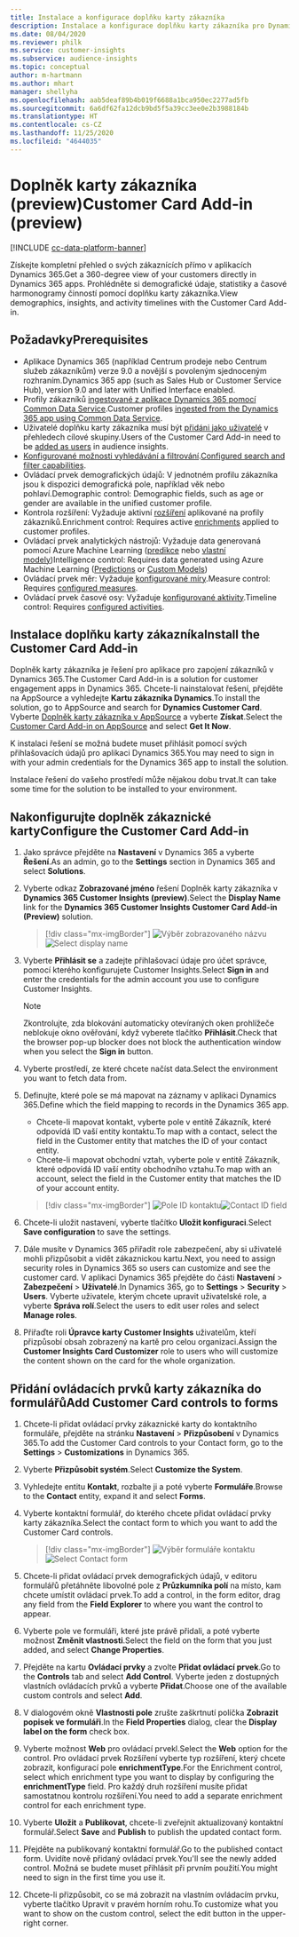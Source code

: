 ```yaml
---
title: Instalace a konfigurace doplňku karty zákazníka
description: Instalace a konfigurace doplňku karty zákazníka pro Dynamics 365 Customer Insights.
ms.date: 08/04/2020
ms.reviewer: philk
ms.service: customer-insights
ms.subservice: audience-insights
ms.topic: conceptual
author: m-hartmann
ms.author: mhart
manager: shellyha
ms.openlocfilehash: aab5deaf89b4b019f6688a1bca950ec2277ad5fb
ms.sourcegitcommit: 6a6df62fa12dcb9bd5f5a39cc3ee0e2b3988184b
ms.translationtype: HT
ms.contentlocale: cs-CZ
ms.lasthandoff: 11/25/2020
ms.locfileid: "4644035"
---
```

# <a name="customer-card-add-in-preview"></a><span data-ttu-id="54221-103">Doplněk karty zákazníka (preview)</span><span class="sxs-lookup"><span data-stu-id="54221-103">Customer Card Add-in (preview)</span></span>

[!INCLUDE [cc-data-platform-banner](../includes/cc-data-platform-banner.md)]

<span data-ttu-id="54221-104">Získejte kompletní přehled o svých zákaznících přímo v aplikacích Dynamics 365.</span><span class="sxs-lookup"><span data-stu-id="54221-104">Get a 360-degree view of your customers directly in Dynamics 365 apps.</span></span> <span data-ttu-id="54221-105">Prohlédněte si demografické údaje, statistiky a časové harmonogramy činností pomocí doplňku karty zákazníka.</span><span class="sxs-lookup"><span data-stu-id="54221-105">View demographics, insights, and activity timelines with the Customer Card Add-in.</span></span>

## <a name="prerequisites"></a><span data-ttu-id="54221-106">Požadavky</span><span class="sxs-lookup"><span data-stu-id="54221-106">Prerequisites</span></span>

- <span data-ttu-id="54221-107">Aplikace Dynamics 365 (například Centrum prodeje nebo Centrum služeb zákazníkům) verze 9.0 a novější s povoleným sjednoceným rozhraním.</span><span class="sxs-lookup"><span data-stu-id="54221-107">Dynamics 365 app (such as Sales Hub or Customer Service Hub), version 9.0 and later with Unified Interface enabled.</span></span>
- <span data-ttu-id="54221-108">Profily zákazníků [ingestované z aplikace Dynamics 365 pomocí Common Data Service](connect-power-query.md).</span><span class="sxs-lookup"><span data-stu-id="54221-108">Customer profiles [ingested from the Dynamics 365 app using Common Data Service](connect-power-query.md).</span></span>
- <span data-ttu-id="54221-109">Uživatelé doplňku karty zákazníka musí být [přidáni jako uživatelé](permissions.md) v přehledech cílové skupiny.</span><span class="sxs-lookup"><span data-stu-id="54221-109">Users of the Customer Card Add-in need to be [added as users](permissions.md) in audience insights.</span></span>
- <span data-ttu-id="54221-110">[Konfigurované možnosti vyhledávání a filtrování](search-filter-index.md).</span><span class="sxs-lookup"><span data-stu-id="54221-110">[Configured search and filter capabilities](search-filter-index.md).</span></span>
- <span data-ttu-id="54221-111">Ovládací prvek demografických údajů: V jednotném profilu zákazníka jsou k dispozici demografická pole, například věk nebo pohlaví.</span><span class="sxs-lookup"><span data-stu-id="54221-111">Demographic control: Demographic fields, such as age or gender are available in the unified customer profile.</span></span>
- <span data-ttu-id="54221-112">Kontrola rozšíření: Vyžaduje aktivní [rozšíření](enrichment-hub.md) aplikované na profily zákazníků.</span><span class="sxs-lookup"><span data-stu-id="54221-112">Enrichment control: Requires active [enrichments](enrichment-hub.md) applied to customer profiles.</span></span>
- <span data-ttu-id="54221-113">Ovládací prvek analytických nástrojů: Vyžaduje data generovaná pomocí Azure Machine Learning ([predikce](predictions.md) nebo [vlastní modely](custom-models.md))</span><span class="sxs-lookup"><span data-stu-id="54221-113">Intelligence control: Requires data generated using Azure Machine Learning ([Predictions](predictions.md) or [Custom Models](custom-models.md))</span></span>
- <span data-ttu-id="54221-114">Ovládací prvek měr: Vyžaduje [konfigurované míry](measures.md).</span><span class="sxs-lookup"><span data-stu-id="54221-114">Measure control: Requires [configured measures](measures.md).</span></span>
- <span data-ttu-id="54221-115">Ovládací prvek časové osy: Vyžaduje [konfigurované aktivity](activities.md).</span><span class="sxs-lookup"><span data-stu-id="54221-115">Timeline control: Requires [configured activities](activities.md).</span></span>

## <a name="install-the-customer-card-add-in"></a><span data-ttu-id="54221-116">Instalace doplňku karty zákazníka</span><span class="sxs-lookup"><span data-stu-id="54221-116">Install the Customer Card Add-in</span></span>

<span data-ttu-id="54221-117">Doplněk karty zákazníka je řešení pro aplikace pro zapojení zákazníků v Dynamics 365.</span><span class="sxs-lookup"><span data-stu-id="54221-117">The Customer Card Add-in is a solution for customer engagement apps in Dynamics 365.</span></span> <span data-ttu-id="54221-118">Chcete-li nainstalovat řešení, přejděte na AppSource a vyhledejte **Kartu zákazníka Dynamics**.</span><span class="sxs-lookup"><span data-stu-id="54221-118">To install the solution, go to AppSource and search for **Dynamics Customer Card**.</span></span> <span data-ttu-id="54221-119">Vyberte [Doplněk karty zákazníka v AppSource](https://appsource.microsoft.com/product/dynamics-365/mscrm.dynamics_365_customer_insights_customer_card_addin?tab=Overview) a vyberte **Získat**.</span><span class="sxs-lookup"><span data-stu-id="54221-119">Select the [Customer Card Add-in on AppSource](https://appsource.microsoft.com/product/dynamics-365/mscrm.dynamics_365_customer_insights_customer_card_addin?tab=Overview) and select **Get It Now**.</span></span>

<span data-ttu-id="54221-120">K instalaci řešení se možná budete muset přihlásit pomocí svých přihlašovacích údajů pro aplikaci Dynamics 365.</span><span class="sxs-lookup"><span data-stu-id="54221-120">You may need to sign in with your admin credentials for the Dynamics 365 app to install the solution.</span></span>

<span data-ttu-id="54221-121">Instalace řešení do vašeho prostředí může nějakou dobu trvat.</span><span class="sxs-lookup"><span data-stu-id="54221-121">It can take some time for the solution to be installed to your environment.</span></span>

## <a name="configure-the-customer-card-add-in"></a><span data-ttu-id="54221-122">Nakonfigurujte doplněk zákaznické karty</span><span class="sxs-lookup"><span data-stu-id="54221-122">Configure the Customer Card Add-in</span></span>

1. <span data-ttu-id="54221-123">Jako správce přejděte na **Nastavení** v Dynamics 365 a vyberte **Řešení**.</span><span class="sxs-lookup"><span data-stu-id="54221-123">As an admin, go to the **Settings** section in Dynamics 365 and select **Solutions**.</span></span>

1. <span data-ttu-id="54221-124">Vyberte odkaz **Zobrazované jméno** řešení Doplněk karty zákazníka v **Dynamics 365 Customer Insights (preview)**.</span><span class="sxs-lookup"><span data-stu-id="54221-124">Select the **Display Name** link for the **Dynamics 365 Customer Insights Customer Card Add-in (Preview)** solution.</span></span>

   > [!div class="mx-imgBorder"]
   > <span data-ttu-id="54221-125">![Výběr zobrazovaného názvu](media/select-display-name.png "Výběr zobrazovaného názvu")</span><span class="sxs-lookup"><span data-stu-id="54221-125">![Select display name](media/select-display-name.png "Select display name")</span></span>

1. <span data-ttu-id="54221-126">Vyberte **Přihlásit se** a zadejte přihlašovací údaje pro účet správce, pomocí kterého konfigurujete Customer Insights.</span><span class="sxs-lookup"><span data-stu-id="54221-126">Select **Sign in** and enter the credentials for the admin account you use to configure Customer Insights.</span></span>

   > [!NOTE]
   > <span data-ttu-id="54221-127">Zkontrolujte, zda blokování automaticky otevíraných oken prohlížeče neblokuje okno ověřování, když vyberete tlačítko **Přihlásit**.</span><span class="sxs-lookup"><span data-stu-id="54221-127">Check that the browser pop-up blocker does not block the authentication window when you select the **Sign in** button.</span></span>

1. <span data-ttu-id="54221-128">Vyberte prostředí, ze které chcete načíst data.</span><span class="sxs-lookup"><span data-stu-id="54221-128">Select the environment you want to fetch data from.</span></span>

1. <span data-ttu-id="54221-129">Definujte, které pole se má mapovat na záznamy v aplikaci Dynamics 365.</span><span class="sxs-lookup"><span data-stu-id="54221-129">Define which the field mapping to records in the Dynamics 365 app.</span></span>
   - <span data-ttu-id="54221-130">Chcete-li mapovat kontakt, vyberte pole v entitě Zákazník, které odpovídá ID vaší entity kontaktu.</span><span class="sxs-lookup"><span data-stu-id="54221-130">To map with a contact, select the field in the Customer entity that matches the ID of your contact entity.</span></span>
   - <span data-ttu-id="54221-131">Chcete-li mapovat obchodní vztah, vyberte pole v entitě Zákazník, které odpovídá ID vaší entity obchodního vztahu.</span><span class="sxs-lookup"><span data-stu-id="54221-131">To map with an account, select the field in the Customer entity that matches the ID of your account entity.</span></span>

   > [!div class="mx-imgBorder"]
   > <span data-ttu-id="54221-132">![Pole ID kontaktu](media/contact-id-field.png "Pole ID kontaktu")</span><span class="sxs-lookup"><span data-stu-id="54221-132">![Contact ID field](media/contact-id-field.png "Contact ID field")</span></span>

1. <span data-ttu-id="54221-133">Chcete-li uložit nastavení, vyberte tlačítko **Uložit konfiguraci**.</span><span class="sxs-lookup"><span data-stu-id="54221-133">Select **Save configuration** to save the settings.</span></span>

1. <span data-ttu-id="54221-134">Dále musíte v Dynamics 365 přiřadit role zabezpečení, aby si uživatelé mohli přizpůsobit a vidět zákaznickou kartu.</span><span class="sxs-lookup"><span data-stu-id="54221-134">Next, you need to assign security roles in Dynamics 365 so users can customize and see the customer card.</span></span> <span data-ttu-id="54221-135">V aplikaci Dynamics 365 přejděte do části **Nastavení** > **Zabezpečení** > **Uživatelé**.</span><span class="sxs-lookup"><span data-stu-id="54221-135">In Dynamics 365, go to **Settings** > **Security** > **Users**.</span></span> <span data-ttu-id="54221-136">Vyberte uživatele, kterým chcete upravit uživatelské role, a vyberte **Správa rolí**.</span><span class="sxs-lookup"><span data-stu-id="54221-136">Select the users to edit user roles and select **Manage roles**.</span></span>

1. <span data-ttu-id="54221-137">Přiřaďte roli **Úpravce karty Customer Insights** uživatelům, kteří přizpůsobí obsah zobrazený na kartě pro celou organizaci.</span><span class="sxs-lookup"><span data-stu-id="54221-137">Assign the **Customer Insights Card Customizer** role to users who will customize the content shown on the card for the whole organization.</span></span>

## <a name="add-customer-card-controls-to-forms"></a><span data-ttu-id="54221-138">Přidání ovládacích prvků karty zákazníka do formulářů</span><span class="sxs-lookup"><span data-stu-id="54221-138">Add Customer Card controls to forms</span></span>
  
1. <span data-ttu-id="54221-139">Chcete-li přidat ovládací prvky zákaznické karty do kontaktního formuláře, přejděte na stránku **Nastavení** > **Přizpůsobení** v Dynamics 365.</span><span class="sxs-lookup"><span data-stu-id="54221-139">To add the Customer Card controls to your Contact form, go to the **Settings** > **Customizations** in Dynamics 365.</span></span>

1. <span data-ttu-id="54221-140">Vyberte **Přizpůsobit systém**.</span><span class="sxs-lookup"><span data-stu-id="54221-140">Select **Customize the System**.</span></span>

1. <span data-ttu-id="54221-141">Vyhledejte entitu **Kontakt**, rozbalte ji a poté vyberte **Formuláře**.</span><span class="sxs-lookup"><span data-stu-id="54221-141">Browse to the **Contact** entity, expand it and select **Forms**.</span></span>

1. <span data-ttu-id="54221-142">Vyberte kontaktní formulář, do kterého chcete přidat ovládací prvky karty zákazníka.</span><span class="sxs-lookup"><span data-stu-id="54221-142">Select the contact form to which you want to add the Customer Card controls.</span></span>

    > [!div class="mx-imgBorder"]
    > <span data-ttu-id="54221-143">![Výběr formuláře kontaktu](media/contact-active-forms.png "Výběr formuláře kontaktu")</span><span class="sxs-lookup"><span data-stu-id="54221-143">![Select Contact form](media/contact-active-forms.png "Select Contact form")</span></span>

1. <span data-ttu-id="54221-144">Chcete-li přidat ovládací prvek demografických údajů, v editoru formulářů přetáhněte libovolné pole z **Průzkumníka polí** na místo, kam chcete umístit ovládací prvek.</span><span class="sxs-lookup"><span data-stu-id="54221-144">To add a control, in the form editor, drag any field from the **Field Explorer** to where you want the control to appear.</span></span>

1. <span data-ttu-id="54221-145">Vyberte pole ve formuláři, které jste právě přidali, a poté vyberte možnost **Změnit vlastnosti**.</span><span class="sxs-lookup"><span data-stu-id="54221-145">Select the field on the form that you just added, and select **Change Properties**.</span></span>

1. <span data-ttu-id="54221-146">Přejděte na kartu **Ovládací prvky** a zvolte **Přidat ovládací prvek**.</span><span class="sxs-lookup"><span data-stu-id="54221-146">Go to the **Controls** tab and select **Add Control**.</span></span> <span data-ttu-id="54221-147">Vyberte jeden z dostupných vlastních ovládacích prvků a vyberte **Přidat**.</span><span class="sxs-lookup"><span data-stu-id="54221-147">Choose one of the available custom controls and select **Add**.</span></span>

1. <span data-ttu-id="54221-148">V dialogovém okně **Vlastnosti pole** zrušte zaškrtnutí políčka **Zobrazit popisek ve formuláři**.</span><span class="sxs-lookup"><span data-stu-id="54221-148">In the **Field Properties** dialog, clear the **Display label on the form** check box.</span></span>

1. <span data-ttu-id="54221-149">Vyberte možnost **Web** pro ovládací prvekl.</span><span class="sxs-lookup"><span data-stu-id="54221-149">Select the **Web** option for the control.</span></span> <span data-ttu-id="54221-150">Pro ovládací prvek Rozšíření vyberte typ rozšíření, který chcete zobrazit, konfigurací pole **enrichmentType**.</span><span class="sxs-lookup"><span data-stu-id="54221-150">For the Enrichment control, select which enrichment type you want to display by configuring the **enrichmentType** field.</span></span> <span data-ttu-id="54221-151">Pro každý druh rozšíření musíte přidat samostatnou kontrolu rozšíření.</span><span class="sxs-lookup"><span data-stu-id="54221-151">You need to add a separate enrichment control for each enrichment type.</span></span>

1. <span data-ttu-id="54221-152">Vyberte **Uložit** a **Publikovat**, chcete-li zveřejnit aktualizovaný kontaktní formulář.</span><span class="sxs-lookup"><span data-stu-id="54221-152">Select **Save** and **Publish** to publish the updated contact form.</span></span>

1. <span data-ttu-id="54221-153">Přejděte na publikovaný kontaktní formulář.</span><span class="sxs-lookup"><span data-stu-id="54221-153">Go to the published contact form.</span></span> <span data-ttu-id="54221-154">Uvidíte nově přidaný ovládací prvek.</span><span class="sxs-lookup"><span data-stu-id="54221-154">You'll see the newly added control.</span></span> <span data-ttu-id="54221-155">Možná se budete muset přihlásit při prvním použití.</span><span class="sxs-lookup"><span data-stu-id="54221-155">You might need to sign in the first time you use it.</span></span>

1. <span data-ttu-id="54221-156">Chcete-li přizpůsobit, co se má zobrazit na vlastním ovládacím prvku, vyberte tlačítko Upravit v pravém horním rohu.</span><span class="sxs-lookup"><span data-stu-id="54221-156">To customize what you want to show on the custom control, select the edit button in the upper-right corner.</span></span>
